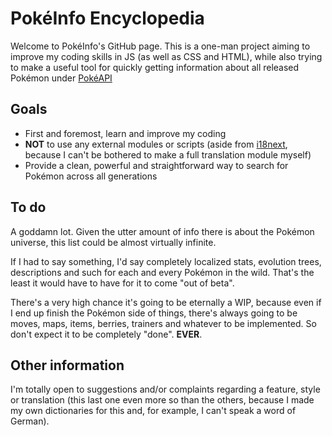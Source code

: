 # PokéInfo Encyclopedia
Welcome to PokéInfo's GitHub page. This is a one-man project aiming to improve my coding skills in JS (as well as CSS and HTML), while also trying to make a useful tool for quickly getting information about all released Pokémon under [PokéAPI](https://pokeapi.co/)

## Goals
- First and foremost, learn and improve my coding
- **NOT** to use any external modules or scripts (aside from [i18next](https://github.com/i18next/i18next), because I can't be bothered to make a full translation module myself)
- Provide a clean, powerful and straightforward way to search for Pokémon across all generations

## To do
A goddamn lot. Given the utter amount of info there is about the Pokémon universe, this list could be almost virtually infinite.

If I had to say something, I'd say completely localized stats, evolution trees, descriptions and such for each and every Pokémon in the wild. That's the least it would have to have for it to come "out of beta".

There's a very high chance it's going to be eternally a WIP, because even if I end up finish the Pokémon side of things, there's always going to be moves, maps, items, berries, trainers and whatever to be implemented. So don't expect it to be completely "done". **EVER**.

## Other information
I'm totally open to suggestions and/or complaints regarding a feature, style or translation (this last one even more so than the others, because I made my own dictionaries for this and, for example, I can't speak a word of German).

